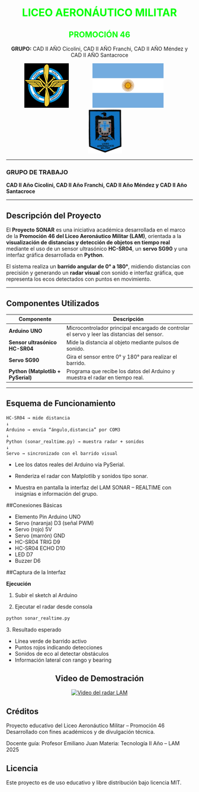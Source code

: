 <h1 align="center" style="color:#00FF00;">LICEO AERONÁUTICO MILITAR</h1>
<h2 align="center" style="color:#00FF00;">PROMOCIÓN 46</h2>
<p align="center">
  <b>GRUPO:</b> CAD II AÑO Cicolini, CAD II AÑO Franchi, CAD II AÑO Méndez y CAD II AÑO Santacroce
</p>

<p align="center">
  <img src="/img/images.png" alt="Insignia FAA" style="height:120px; width:auto; margin-right:30px;">
  <img src="/img/Flag_of_Argentina.svg.png" alt="Bandera Argentina" style="height:120px; width:auto; margin:0 30px;">
  <img src="/img/LAM_Cuerpo_de_Cadetes_1982_FAA_parche.png" alt="Escudo LAM" style="height:120px; width:auto; margin-left:30px;">
</p>


---

### GRUPO DE TRABAJO  
**CAD II Año Cicolini, CAD II Año Franchi, CAD II Año Méndez y CAD II Año Santacroce**

---

## Descripción del Proyecto

El **Proyecto SONAR** es una iniciativa académica desarrollada en el marco de la **Promoción 46 del Liceo Aeronáutico Militar (LAM)**, orientada a la **visualización de distancias y detección de objetos en tiempo real** mediante el uso de un sensor ultrasónico **HC-SR04**, un **servo SG90** y una interfaz gráfica desarrollada en **Python**.

El sistema realiza un **barrido angular de 0° a 180°**, midiendo distancias con precisión y generando un **radar visual** con sonido e interfaz gráfica, que representa los ecos detectados con puntos en movimiento.

---

## Componentes Utilizados

| Componente | Descripción |
|-------------|--------------|
| **Arduino UNO** | Microcontrolador principal encargado de controlar el servo y leer las distancias del sensor. |
| **Sensor ultrasónico HC-SR04** | Mide la distancia al objeto mediante pulsos de sonido. |
| **Servo SG90** | Gira el sensor entre 0° y 180° para realizar el barrido. |
| **Python (Matplotlib + PySerial)** | Programa que recibe los datos del Arduino y muestra el radar en tiempo real. |

---

## Esquema de Funcionamiento

```text
HC-SR04 → mide distancia
↓
Arduino → envía “ángulo,distancia” por COM3
↓
Python (sonar_realtime.py) → muestra radar + sonidos
↓
Servo → sincronizado con el barrido visual
```

- Lee los datos reales del Arduino vía PySerial.

- Renderiza el radar con Matplotlib y sonidos tipo sonar.

- Muestra en pantalla la interfaz del LAM SONAR – REALTIME con insignias e información del grupo.

##Conexiones Básicas
- Elemento	Pin Arduino UNO
- Servo (naranja)	D3 (señal PWM)
- Servo (rojo)	5V
- Servo (marrón)	GND
- HC-SR04 TRIG	D9
- HC-SR04 ECHO	D10
- LED	D7
- Buzzer	D6

##Captura de la Interfaz

**Ejecución**
1. Subir el sketch al Arduino

2. Ejecutar el radar desde consola
```bash
python sonar_realtime.py
```
3️. Resultado esperado

- Línea verde de barrido activo
- Puntos rojos indicando detecciones
- Sonidos de eco al detectar obstáculos
- Información lateral con rango y bearing



<h2 align="center">Video de Demostración</h2>

<p align="center">
  <a href="https://youtu.be/TNBWvrjQFEQ" target="_blank" rel="noopener noreferrer">
    <img src="https://img.youtube.com/vi/TNBWvrjQFEQ/0.jpg" alt="Video del radar LAM" width="600">
  </a>
</p>




## Créditos
Proyecto educativo del Liceo Aeronáutico Militar – Promoción 46
Desarrollado con fines académicos y de divulgación técnica.

Docente guía: Profesor Emiliano Juan
Materia: Tecnología II Año – LAM 2025

## Licencia
Este proyecto es de uso educativo y libre distribución bajo licencia MIT.
